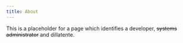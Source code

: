```yaml
---
title: About
---
```


This is a placeholder for a page which identifies a developer, <del>systems administrator</del> and dillatente.
